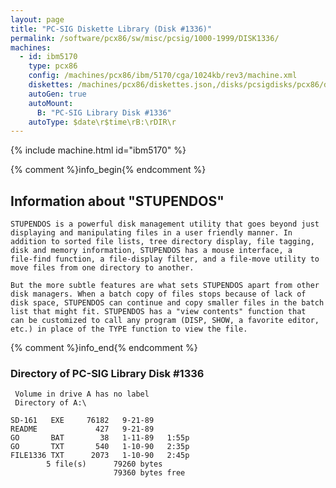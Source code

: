 ```yaml
---
layout: page
title: "PC-SIG Diskette Library (Disk #1336)"
permalink: /software/pcx86/sw/misc/pcsig/1000-1999/DISK1336/
machines:
  - id: ibm5170
    type: pcx86
    config: /machines/pcx86/ibm/5170/cga/1024kb/rev3/machine.xml
    diskettes: /machines/pcx86/diskettes.json,/disks/pcsigdisks/pcx86/diskettes.json
    autoGen: true
    autoMount:
      B: "PC-SIG Library Disk #1336"
    autoType: $date\r$time\rB:\rDIR\r
---
```


{% include machine.html id="ibm5170" %}

{% comment %}info_begin{% endcomment %}

## Information about "STUPENDOS"

    STUPENDOS is a powerful disk management utility that goes beyond just
    displaying and manipulating files in a user friendly manner. In
    addition to sorted file lists, tree directory display, file tagging,
    disk and memory information, STUPENDOS has a mouse interface, a
    file-find function, a file-display filter, and a file-move utility to
    move files from one directory to another.
    
    But the more subtle features are what sets STUPENDOS apart from other
    disk managers. When a batch copy of files stops because of lack of
    disk space, STUPENDOS can continue and copy smaller files in the batch
    list that might fit. STUPENDOS has a "view contents" function that
    can be customized to call any program (DISP, SHOW, a favorite editor,
    etc.) in place of the TYPE function to view the file.
{% comment %}info_end{% endcomment %}


### Directory of PC-SIG Library Disk #1336

     Volume in drive A has no label
     Directory of A:\

    SD-161   EXE     76182   9-21-89
    README             427   9-21-89
    GO       BAT        38   1-11-89   1:55p
    GO       TXT       540   1-10-90   2:35p
    FILE1336 TXT      2073   1-10-90   2:45p
            5 file(s)      79260 bytes
                           79360 bytes free
